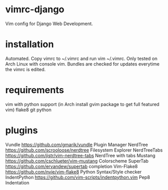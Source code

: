 vimrc-django
============
Vim config for Django Web Development.

installation
============
Automated. Copy vimrc to ~/.vimrc and run vim ~/.vimrc.
Only tested on Arch Linux with console vim.
Bundles are checked for updates everytime the vimrc is edited.

requirements
============
vim with python support (in Arch install gvim package to get full
    featured vim)
flake8
git
python

plugins
=======
Vundle          https://github.com/gmarik/vundle                Plugin Manager
NerdTree        https://github.com/scrooloose/nerdtree          Filesystem Explorer
NerdTreeTabs    https://github.com/jistr/vim-nerdtree-tabs      NerdTree with tabs
Mustang         https://github.com/cschlueter/vim-mustang       Colorscheme
SuperTab        https://github.com/ervandew/supertab            <Tab> completion
Vim-Flake8      https://github.com/nvie/vim-flake8              Python Syntax/Style checker
IndentPython    https://github.com/vim-scripts/indentpython.vim Pep8 Indentation
